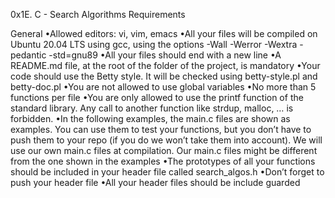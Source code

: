 0x1E. C - Search Algorithms
Requirements

General
•Allowed editors: vi, vim, emacs
•All your files will be compiled on Ubuntu 20.04 LTS using gcc, using the options -Wall -Werror -Wextra -pedantic -std=gnu89
•All your files should end with a new line
•A README.md file, at the root of the folder of the project, is mandatory
•Your code should use the Betty style. It will be checked using betty-style.pl and betty-doc.pl
•You are not allowed to use global variables
•No more than 5 functions per file
•You are only allowed to use the printf function of the standard library. Any call to another function like strdup, malloc, … is forbidden.
•In the following examples, the main.c files are shown as examples. You can use them to test your functions, but you don’t have to push them to your repo (if you do we won’t take them into account). We will use our own main.c files at compilation. Our main.c files might be different from the one shown in the examples
•The prototypes of all your functions should be included in your header file called search_algos.h
•Don’t forget to push your header file
•All your header files should be include guarded

